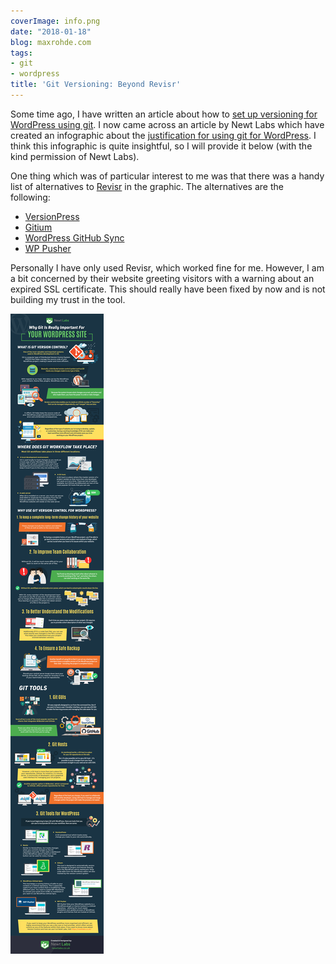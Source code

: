 ```yaml
---
coverImage: info.png
date: "2018-01-18"
blog: maxrohde.com
tags:
- git
- wordpress
title: 'Git Versioning: Beyond Revisr'
---
```


Some time ago, I have written an article about how to [set up versioning for WordPress using git](https://maxrohde.com/2017/11/12/versioning-wordpress-with-git-and-revisr/). I now came across an article by Newt Labs which have created an infographic about the [justification for using git for WordPress](https://newtlabs.co.uk/why-git-is-really-important-for-your-wordpress-site-infographic/). I think this infographic is quite insightful, so I will provide it below (with the kind permission of Newt Labs).

One thing which was of particular interest to me was that there was a handy list of alternatives to [Revisr](https://revisr.io/) in the graphic. The alternatives are the following:

- [VersionPress](https://versionpress.net/)
- [Gitium](https://github.com/PressLabs/gitium)
- [WordPress GitHub Sync](https://github.com/mAAdhaTTah/wordpress-github-sync)
- [WP Pusher](https://wppusher.com/)

Personally I have only used Revisr, which worked fine for me. However, I am a bit concerned by their website greeting visitors with a warning about an expired SSL certificate. This should really have been fixed by now and is not building my trust in the tool.

![Why-Git-Is-Really-Important-For-Your-WordPress-Site](images/why-git-is-really-important-for-your-wordpress-site.png)